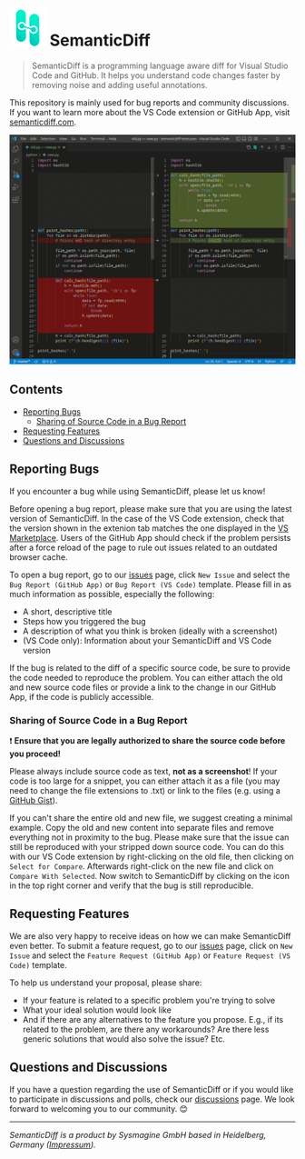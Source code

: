 # ![SemanticDiff](images/logo.svg) SemanticDiff

> SemanticDiff is a programming language aware diff for Visual Studio Code and GitHub. It helps you understand code changes faster by removing noise and adding useful annotations.

This repository is mainly used for bug reports and community discussions. If you want to learn more about the VS Code extension or GitHub App, visit [semanticdiff.com](https://semanticdiff.com).

![Usage of SemanticDiff](images/usage.gif)

## Contents

* [Reporting Bugs](#reporting-bugs)
  - [Sharing of Source Code in a Bug Report](#sharing-of-source-code-in-a-bug-report)
* [Requesting Features](#requesting-features)
* [Questions and Discussions](#questions-and-discussions)

## Reporting Bugs
If you encounter a bug while using SemanticDiff, please let us know!

Before opening a bug report, please make sure that you are using the latest version of SemanticDiff. In the case of the VS Code extension, check that the version shown in the extenion tab matches the one displayed in the [VS Marketplace](https://marketplace.visualstudio.com/items?itemName=semanticdiff.semanticdiff). Users of the GitHub App should check if the problem persists after a force reload of the page to rule out issues related to an outdated browser cache.

To open a bug report, go to our [issues](https://github.com/Sysmagine/SemanticDiff/issues) page, click `New Issue` and select the `Bug Report (GitHub App)` or `Bug Report (VS Code)` template. Please fill in as much information as possible, especially the following:

* A short, descriptive title
* Steps how you triggered the bug
* A description of what you think is broken (ideally with a screenshot)
* (VS Code only): Information about your SemanticDiff and VS Code version

If the bug is related to the diff of a specific source code, be sure to provide the code needed to reproduce the problem. You can either attach the old and new source code files or provide a link to the change in our GitHub App, if the code is publicly accessible.

### Sharing of Source Code in a Bug Report

❗️ **Ensure that you are legally authorized to share the source code before you proceed!**

Please always include source code as text, **not as a screenshot**! If your code is too large for a snippet, you can either attach it as a file (you may need to change the file extensions to .txt) or link to the files (e.g. using a [GitHub Gist](https://gist.github.com/)).

If you can't share the entire old and new file, we suggest creating a minimal example. Copy the old and new content into separate files and remove everything not in proximity to the bug. Please make sure that the issue can still be reproduced with your stripped down source code. You can do this with our VS Code extension by right-clicking on the old file, then clicking on `Select for Compare`. Afterwards right-click on the new file and click on `Compare With Selected`. Now switch to SemanticDiff by clicking on the icon in the top right corner and verify that the bug is still reproducible.

## Requesting Features

We are also very happy to receive ideas on how we can make SemanticDiff even better. To submit a feature request, go to our [issues](https://github.com/Sysmagine/SemanticDiff/issues) page, click on `New Issue` and select the `Feature Request (GitHub App)` or `Feature Request (VS Code)` template.

To help us understand your proposal, please share:

* If your feature is related to a specific problem you're trying to solve
* What your ideal solution would look like
* And if there are any alternatives to the feature you propose. E.g., if its related to the problem, are there any workarounds? Are there less generic solutions that would also solve the issue? Etc.

## Questions and Discussions

If you have a question regarding the use of SemanticDiff or if you would like to participate in discussions and polls, check our [discussions](https://github.com/Sysmagine/SemanticDiff/discussions) page. We look forward to welcoming you to our community. 😊️


---
*SemanticDiff is a product by Sysmagine GmbH based in Heidelberg, Germany ([Impressum](https://semanticdiff.com/impressum/)).*
